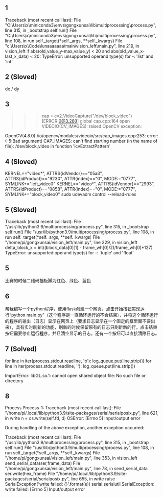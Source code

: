 ## 1
Traceback (most recent call last):
  File "C:\Users\x\miniconda3\envs\gongxunsai\lib\multiprocessing\process.py", line 315, in _bootstrap
    self.run()
  File "C:\Users\x\miniconda3\envs\gongxunsai\lib\multiprocessing\process.py", line 108, in run
    self._target(*self._args, **self._kwargs)
  File "c:\Users\x\Code\lunaaaaaaa\main\vision_left\main.py", line 219, in vision_left
    if abs(old_value_y-max_value_y) < 20 and abs(old_value_x-last_x_data) < 20:
TypeError: unsupported operand type(s) for -: 'list' and 'int'

## 2 (Sloved)
dx / dy

## 3
>>> cap = cv2.VideoCapture("/dev/block_video")
[ERROR:0@3.260] global cap.cpp:164 open VIDEOIO(CV_IMAGES): raised OpenCV exception:

OpenCV(4.8.0) /io/opencv/modules/videoio/src/cap_images.cpp:253: error: (-5:Bad argument) CAP_IMAGES: can't find starting number (in the name of file): /dev/block_video in function 'icvExtractPattern'

## 4 (Sloved)
KERNEL=="video*", ATTRS{idVendor}=="05a3", ATTRS{idProduct}=="9230", ATTR{index}=="0", MODE:="0777", SYMLINK+="left_video0"
KERNEL=="video*", ATTRS{idVendor}=="2993", ATTRS{idProduct}=="0858", ATTR{index}=="0", MODE:="0777", SYMLINK+="block_video0"
sudo udevadm control --reload-rules

## 5 (Sloved)
Traceback (most recent call last):
  File "/usr/lib/python3.9/multiprocessing/process.py", line 315, in _bootstrap
    self.run()
  File "/usr/lib/python3.9/multiprocessing/process.py", line 108, in run
    self._target(*self._args, **self._kwargs)
  File "/home/pi/gongxunsai/vision_left/main.py", line 229, in vision_left
    delta_block_x = int((block_data[0][1] - frame_wh[0]/2)/frame_wh[0]*127)
TypeError: unsupported operand type(s) for -: 'tuple' and 'float'

## 5
比赛的时候二维码挡板脚为红色、绿色、蓝色

## 6
帮我编写一个python程序，使用flask创建一个网页，点击开始按钮实现运行“python main.py”（这个程序是一直循环运行的不会结束），并将这个循环运行的程序的输出（日志）显示在网页上（要求日志显示在一个固定的框里面不要出来），具有实时刷新的功能，刷新的时候保留原有的日志只刷新新的行。点击结束按钮需要停止运行程序，并且清空显示的日志，还有一个按钮可以直接清除日志。

## 7 (Solved)
for line in iter(process.stdout.readline, 'b'):
            log_queue.put(line.strip())
for line in iter(process.stdout.readline, ''):
            log_queue.put(line.strip())

ImportError: libGL.so.1: cannot open shared object file: No such file or directory

## 8 
Process Process-1:
Traceback (most recent call last):
  File "/home/pi/.local/lib/python3.9/site-packages/serial/serialposix.py", line 621, in write
    n = os.write(self.fd, d)
OSError: [Errno 5] Input/output error

During handling of the above exception, another exception occurred:

Traceback (most recent call last):
  File "/usr/lib/python3.9/multiprocessing/process.py", line 315, in _bootstrap
    self.run()
  File "/usr/lib/python3.9/multiprocessing/process.py", line 108, in run
    self._target(*self._args, **self._kwargs)
  File "/home/pi/gongxunsai/vision_left/main.py", line 353, in vision_left
    send_serial_data(ser,frame_data)
  File "/home/pi/gongxunsai/vision_left/main.py", line 78, in send_serial_data
    ser.write(hex_frame)
  File "/home/pi/.local/lib/python3.9/site-packages/serial/serialposix.py", line 655, in write
    raise SerialException('write failed: {}'.format(e))
serial.serialutil.SerialException: write failed: [Errno 5] Input/output error
